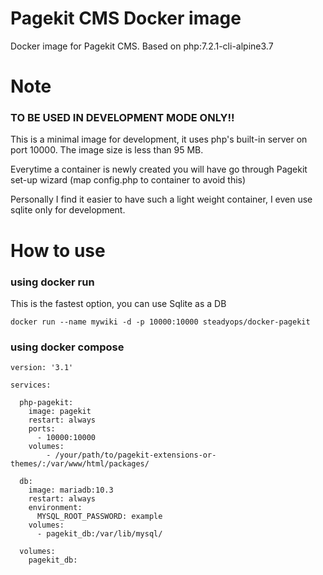 # Pagekit CMS Docker image
Docker image for Pagekit CMS. Based on php:7.2.1-cli-alpine3.7

# Note

### TO BE USED IN DEVELOPMENT MODE ONLY!!

This is a minimal image for development, it uses php's built-in server on port 10000. The image size is less than 95 MB.

Everytime a container is newly created you will have go through Pagekit set-up wizard (map config.php to container to avoid this)

Personally I find it easier to have such a light weight container, I even use sqlite only for development.

# How to use

### using docker run

This is the fastest option, you can use Sqlite as a DB

```
docker run --name mywiki -d -p 10000:10000 steadyops/docker-pagekit
```

### using docker compose

```
version: '3.1'

services:

  php-pagekit:
    image: pagekit
    restart: always
    ports:
      - 10000:10000
    volumes:
        - /your/path/to/pagekit-extensions-or-themes/:/var/www/html/packages/

  db:
    image: mariadb:10.3
    restart: always
    environment:
      MYSQL_ROOT_PASSWORD: example
    volumes:
      - pagekit_db:/var/lib/mysql/
      
  volumes:
    pagekit_db:

```
